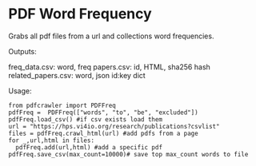 # PDF  Word Frequency

Grabs all pdf files from a url and collections word frequencies.

Outputs:

freq_data.csv: word, freq
papers.csv: id, HTML, sha256 hash
related_papers.csv: word, json id:key dict  

Usage:
```
from pdfcrawler import PDFFreq
pdfFreq =  PDFFreq(["words", "to", "be", "excluded"])
pdfFreq.load_csv() #if csv exists load them
url = "https://hps.vi4io.org/research/publications?csvlist"
files = pdfFreq.crawl_html(url) #add pdfs from a page
for _,url,html in files:
  pdfFreq.add(url,html) #add a specific pdf
pdfFreq.save_csv(max_count=10000)# save top max_count words to file
```
